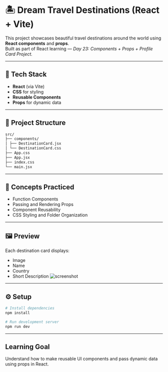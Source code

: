 # 🏝️ Dream Travel Destinations (React + Vite)

This project showcases beautiful travel destinations around the world using **React components** and **props**.  
Built as part of React learning — *Day 23: Components + Props + Profile Card Project.*

---

## 🚀 Tech Stack
- **React** (via Vite)
- **CSS** for styling
- **Reusable Components**
- **Props** for dynamic data

---

## 📂 Project Structure
``` bash
src/
├── components/
│ ├── DestinationCard.jsx
│ └── DestinationCard.css
├── App.css
├── App.jsx
├── index.css
└── main.jsx
```

---

## 🧠 Concepts Practiced
- Function Components  
- Passing and Rendering Props  
- Component Reusability  
- CSS Styling and Folder Organization  

---

## 🖼️ Preview
Each destination card displays:
- Image  
- Name  
- Country  
- Short Description 
![screenshot](https://github.com/user-attachments/assets/e66ec68c-2ee9-4a62-a6d2-a68db5d3912e)


---

## ⚙️ Setup
```bash
# Install dependencies
npm install

# Run development server
npm run dev
```
--- 


## Learning Goal

Understand how to make reusable UI components and pass dynamic data using props in React.